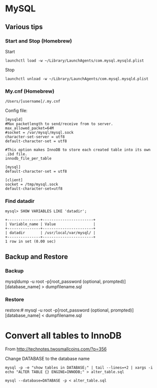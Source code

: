 # MySQL

## Various tips

### Start and Stop (Homebrew)

Start

    launchctl load -w ~/Library/LaunchAgents/com.mysql.mysqld.plist

Stop

    launchctl unload -w ~/Library/LaunchAgents/com.mysql.mysqld.plist


### My.cnf (Homebrew)

    /Users/[username]/.my.cnf
    
Config file:
    
    [mysqld]
    #Max packetlength to send/receive from to server.
    max_allowed_packet=64M
    #socket = /var/mysql/mysql.sock
    character-set-server = utf8
    default-character-set = utf8

    #This option makes InnoDB to store each created table into its own .ibd file.
    innodb_file_per_table

    [mysql]
    default-character-set = utf8

    [client]
    socket = /tmp/mysql.sock
    default-character-set=utf8

### Find datadir

    mysql> SHOW VARIABLES LIKE 'datadir';

    +---------------+-----------------------+
    | Variable_name | Value                 |
    +---------------+-----------------------+
    | datadir       | /usr/local/var/mysql/ |
    +---------------+-----------------------+
    1 row in set (0.00 sec)


## Backup and Restore

### Backup
  mysqldump -u root -p[root_password (optional, prompted)] [database_name] > dumpfilename.sql

### Restore
  restore:# mysql -u root -p[root_password (optional, prompted)] [database_name] < dumpfilename.sql

# Convert all tables to InnoDB

From http://technotes.twosmallcoins.com/?p=356

Change DATABASE to the database name

    mysql -p -e "show tables in DATABASE;" | tail --lines=+2 | xargs -i echo "ALTER TABLE {} ENGINE=INNODB;" > alter_table.sql

    mysql --database=DATABASE -p < alter_table.sql